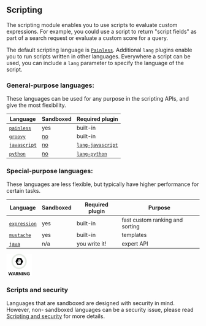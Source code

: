 ## Scripting

The scripting module enables you to use scripts to evaluate custom expressions. For example, you could use a script to return "script fields" as part of a search request or evaluate a custom score for a query.

The default scripting language is [`Painless`](modules-scripting-painless.html). Additional `lang` plugins enable you to run scripts written in other languages. Everywhere a script can be used, you can include a `lang` parameter to specify the language of the script.

### General-purpose languages:

These languages can be used for any purpose in the scripting APIs, and give the most flexibility.

Language | Sandboxed | Required plugin  
---|---|---    
[`painless`](modules-scripting-painless.html)| yes| built-in    
[`groovy`](modules-scripting-groovy.html)| [no](modules-scripting-security.html)| built-in    
[`javascript`](https://www.elastic.co/guide/en/elasticsearch/plugins/5.4/lang-javascript.html)| [no](modules-scripting-security.html)| [`lang-javascript`](https://www.elastic.co/guide/en/elasticsearch/plugins/5.4/lang-javascript.html)    
[`python`](https://www.elastic.co/guide/en/elasticsearch/plugins/5.4/lang-python.html)| [no](modules-scripting-security.html)| [`lang-python`](https://www.elastic.co/guide/en/elasticsearch/plugins/5.4/lang-python.html)  
  
### Special-purpose languages:

These languages are less flexible, but typically have higher performance for certain tasks.

Language | Sandboxed | Required plugin | Purpose  
---|---|---|---    
[`expression`](modules-scripting-expression.html)| yes| built-in| fast custom ranking and sorting    
[`mustache`](search-template.html)| yes| built-in| templates    
[`java`](modules-scripting-native.html)| n/a| you write it!| expert API  
  
![Warning](images/icons/warning.png)

### Scripts and security

Languages that are sandboxed are designed with security in mind. However, non- sandboxed languages can be a security issue, please read [Scripting and security](modules-scripting-security.html) for more details.
